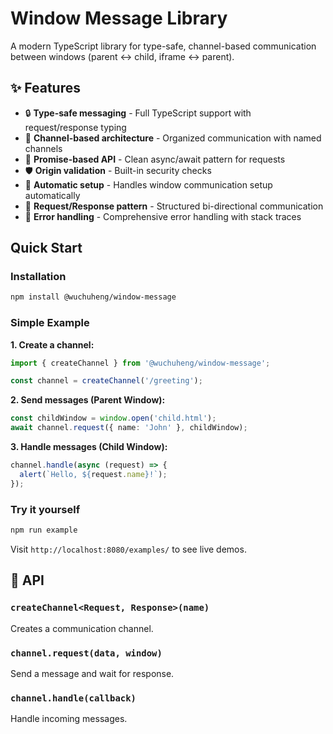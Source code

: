 # Window Message Library

A modern TypeScript library for type-safe, channel-based communication between windows (parent ↔ child, iframe ↔ parent).

## ✨ Features

- 🔒 **Type-safe messaging** - Full TypeScript support with request/response typing
- 🚀 **Channel-based architecture** - Organized communication with named channels
- 🎯 **Promise-based API** - Clean async/await pattern for requests
- 🛡️ **Origin validation** - Built-in security checks
- 🔄 **Automatic setup** - Handles window communication setup automatically
- 📝 **Request/Response pattern** - Structured bi-directional communication
- 🚫 **Error handling** - Comprehensive error handling with stack traces

##  Quick Start

### Installation

```bash
npm install @wuchuheng/window-message
```

### Simple Example

**1. Create a channel:**
```typescript
import { createChannel } from '@wuchuheng/window-message';

const channel = createChannel('/greeting');
```

**2. Send messages (Parent Window):**
```typescript
const childWindow = window.open('child.html');
await channel.request({ name: 'John' }, childWindow);
```

**3. Handle messages (Child Window):**
```typescript
channel.handle(async (request) => {
  alert(`Hello, ${request.name}!`);
});
```

### Try it yourself

```bash
npm run example
```

Visit `http://localhost:8080/examples/` to see live demos.

## 📖 API

### `createChannel<Request, Response>(name)`
Creates a communication channel.

### `channel.request(data, window)`
Send a message and wait for response.

### `channel.handle(callback)`
Handle incoming messages.
